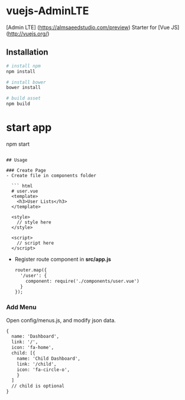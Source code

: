 # vuejs-AdminLTE
[Admin LTE] (https://almsaeedstudio.com/preview) Starter for [Vue JS] (http://vuejs.org/)

## Installation

``` bash
# install npm
npm install

# install bower
bower install

# build asset
npm build
```

# start app
npm start
```

## Usage

### Create Page
- Create file in components folder

  ``` html
  # user.vue
  <template>
    <h3>User Lists</h3>
  </template>

  <style>
    // style here
  </style>

  <script>
    // script here
  </script>
  ```
- Register route component in **src/app.js**

  ``` html
  router.map({
    '/user': {
      component: require('./components/user.vue')
    }
  });

  ```

### Add Menu
Open config/menus.js, and modify json data.

``` html
{
  name: 'Dashboard',
  link: '/',
  icon: 'fa-home',
  child: [{
    name: 'Child Dashboard',
    link: '/child',
    icon: 'fa-circle-o',
    }
  ] 
  // child is optional
}
```